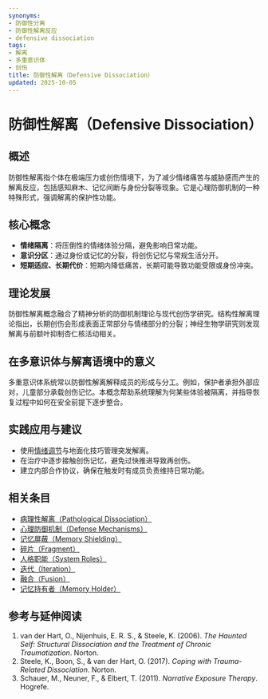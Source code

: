 ```yaml
---
synonyms:
- 防御性分离
- 防御性解离反应
- defensive dissociation
tags:
- 解离
- 多重意识体
- 创伤
title: 防御性解离（Defensive Dissociation）
updated: 2025-10-05
---
```


# 防御性解离（Defensive Dissociation）

## 概述

防御性解离指个体在极端压力或创伤情境下，为了减少情绪痛苦与威胁感而产生的解离反应，包括感知麻木、记忆间断与身份分裂等现象。它是心理防御机制的一种特殊形式，强调解离的保护性功能。

## 核心概念

- **情绪隔离**：将压倒性的情绪体验分隔，避免影响日常功能。
- **意识分区**：通过身份或记忆的分裂，将创伤记忆与常规生活分开。
- **短期适应、长期代价**：短期内降低痛苦，长期可能导致功能受限或身份冲突。

## 理论发展

防御性解离概念融合了精神分析的防御机制理论与现代创伤学研究。结构性解离理论指出，长期创伤会形成表面正常部分与情绪部分的分裂；神经生物学研究则发现解离与前额叶抑制杏仁核活动相关。

## 在多意识体与解离语境中的意义

多重意识体系统常以防御性解离解释成员的形成与分工。例如，保护者承担外部应对，儿童部分承载创伤记忆。本概念帮助系统理解为何某些体验被隔离，并指导恢复过程中如何在安全前提下逐步整合。

## 实践应用与建议

- 使用[情绪调节](entries/Emotion-Regulation.md)与地面化技巧管理突发解离。
- 在治疗中逐步接触创伤记忆，避免过快推进导致再创伤。
- 建立内部合作协议，确保在触发时有成员负责维持日常功能。

## 相关条目

- [病理性解离（Pathological Dissociation）](/entries/Pathological-Dissociation.md)
- [心理防御机制（Defense Mechanisms）](/entries/Defense-Mechanisms.md)
- [记忆屏蔽（Memory Shielding）](/entries/Memory-Shielding.md)
- [碎片（Fragment）](/entries/Fragment.md)
- [人格职能（System Roles）](/entries/System-Roles.md)
- [迭代（Iteration）](/entries/Iteration.md)
- [融合（Fusion）](/entries/Fusion.md)
- [记忆持有者（Memory Holder）](/entries/Memory-Holder.md)

## 参考与延伸阅读

1. van der Hart, O., Nijenhuis, E. R. S., & Steele, K. (2006). *The Haunted Self: Structural Dissociation and the Treatment of Chronic Traumatization*. Norton.
2. Steele, K., Boon, S., & van der Hart, O. (2017). *Coping with Trauma-Related Dissociation*. Norton.
3. Schauer, M., Neuner, F., & Elbert, T. (2011). *Narrative Exposure Therapy*. Hogrefe.
